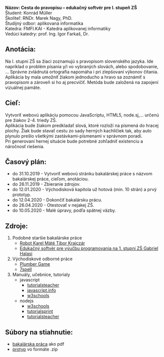 **Názov: Cesta do pravopisu – edukačný softvér pre I. stupeň ZŠ**  
Študent: Konrád Müller  
Školiteľ: RNDr. Marek Nagy, PhD.  
Študijný odbor: aplikovaná informatika  
Katedra: FMFI.KAI - Katedra aplikovanej informatiky  
Vedúci katedry: prof. Ing. Igor Farkaš, Dr.  

## Anotácia:
Na I. stupni ZŠ sa žiaci zoznamujú s pravopisom slovenského jazyka. Ide napríklad o problém písania y/i vo vybraných slovách, alebo spodobovanie, ... Správne zvládnutá ortografia napomáha i pri zlepšovaní výkonov čítania. Aplikácia by mala umožniť žiakom jednoducho a hravo sa zoznámiť s pravopisom a zároveň si ho aj precvičiť. Metóda bude založená na zapojení vizuálnej pamäte.

## Cieľ:
Vytvoriť webovú aplikáciu pomocou JavaScriptu, HTML5, node.sj,... určenú pre žiakov 2-4. triedy ZŠ.  
Aplikácia bude žiakom predkladať slová, ktoré rozloží na písmená do hracej plochy. Žiak bude stavať cestu zo sady herných kachličiek tak, aby auto plynulo prešlo všetkými zastávkami-písmenami v správnom poradí.  
Pri generovaní hernej situácie bude potrebné zohľadniť existenciu a náročnosť riešenia.

## Časový plán:
 - do 31.10.2019 - Vytvoriť webovú stránku bakalárskej práce s názvom bakalárskej práce, cieľom, anotáciou.
 - do 26.11.2019 - Zbieranie zdrojov.
 - do 12.01.2020 - Východisková kapitola už hotová (min. 10 strán) a prvý prototyp.
 - do 12.04.2020 - Dokončiť bakalársku prácu.
 - do 26.04.2020 - Otestovať v nejakej ZŠ.
 - do 10.05.2020 - Malé úpravy, podľa spätnej väzby.

## Zdroje:
1. Podobné staršie bakalárske práce
   - [Robot Karel Máté Tibor Krajczár](http://alis.uniba.sk:8088/lib/item?id=chamo:676040&fromLocationLink=false&theme=Katalog)
   - [Edukačný softvér pre výučbu programovania na 1. stupni ZŠ Gabriel Halasi](http://alis.uniba.sk:8088/lib/item?id=chamo:675922&fromLocationLink=false&theme=Katalog)
2. Východiskové odborné práce
   - [Plumber Game](https://www.mathsisfun.com/games/plumber-game.html)
   - [7spell](https://www.7spell.com/)
3. Manuály, učebnice, tutorialy
   - javascript
     - [tutorialsteacher](https://www.tutorialsteacher.com/javascript/javascript-tutorials)
     - [javascript.info](https://javascript.info/)
     - [w3schools](https://www.w3schools.com/js/)
   - nodejs
     - [w3schools](https://www.w3schools.com/nodejs/)
     - [tutorialsprint](https://www.tutorialspoint.com/nodejs/)
     - [tutorialsteacher](https://www.tutorialsteacher.com/nodejs/nodejs-tutorials)
     
## Súbory na stiahnutie:
- [bakalárska práca](bakalarska_praca_Konrad_Muller.pdf) ako pdf
- [protyp](https://github.com/muller29/Bakalarska-praca/blob/master/prototyp.zip) vo formáte .zip
